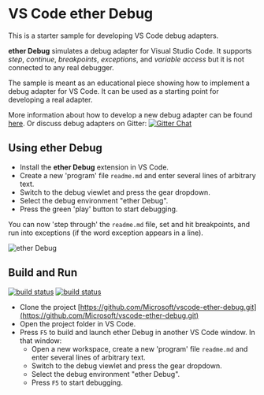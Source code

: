 # VS Code ether Debug

This is a starter sample for developing VS Code debug adapters.

**ether Debug** simulates a debug adapter for Visual Studio Code.
It supports *step*, *continue*, *breakpoints*, *exceptions*, and
*variable access* but it is not connected to any real debugger.

The sample is meant as an educational piece showing how to implement a debug
adapter for VS Code. It can be used as a starting point for developing a real adapter.

More information about how to develop a new debug adapter can be found
[here](https://code.visualstudio.com/docs/extensions/example-debuggers).
Or discuss debug adapters on Gitter:
[![Gitter Chat](https://img.shields.io/badge/chat-online-brightgreen.svg)](https://gitter.im/Microsoft/vscode)

## Using ether Debug

* Install the **ether Debug** extension in VS Code.
* Create a new 'program' file `readme.md` and enter several lines of arbitrary text.
* Switch to the debug viewlet and press the gear dropdown.
* Select the debug environment "ether Debug".
* Press the green 'play' button to start debugging.

You can now 'step through' the `readme.md` file, set and hit breakpoints, and run into exceptions (if the word exception appears in a line).

![ether Debug](images/ether-debug.gif)

## Build and Run

[![build status](https://travis-ci.org/Microsoft/vscode-ether-debug.svg?branch=master)](https://travis-ci.org/Microsoft/vscode-ether-debug)
[![build status](https://ci.appveyor.com/api/projects/status/empmw5q1tk6h1fly/branch/master?svg=true)](https://ci.appveyor.com/project/weinand/vscode-ether-debug)


* Clone the project [https://github.com/Microsoft/vscode-ether-debug.git](https://github.com/Microsoft/vscode-ether-debug.git)
* Open the project folder in VS Code.
* Press `F5` to build and launch ether Debug in another VS Code window. In that window:
  * Open a new workspace, create a new 'program' file `readme.md` and enter several lines of arbitrary text.
  * Switch to the debug viewlet and press the gear dropdown.
  * Select the debug environment "ether Debug".
  * Press `F5` to start debugging.
